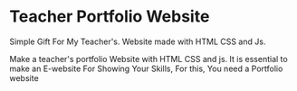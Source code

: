 # Teacher Portfolio Website

Simple Gift For My Teacher's. Website made with HTML CSS and Js.

Make a teacher's portfolio Website with HTML CSS and js. It is essential to make an E-website For Showing Your Skills, For this, You need a Portfolio website
